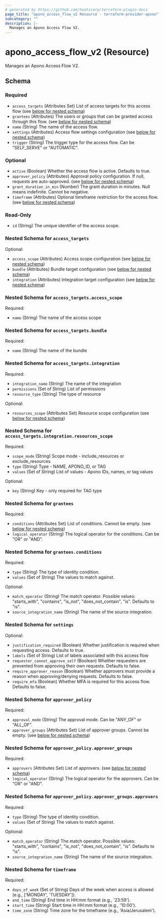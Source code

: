 ```yaml
---
# generated by https://github.com/hashicorp/terraform-plugin-docs
page_title: "apono_access_flow_v2 Resource - terraform-provider-apono"
subcategory: ""
description: |-
  Manages an Apono Access Flow V2.
---
```


# apono_access_flow_v2 (Resource)

Manages an Apono Access Flow V2.



<!-- schema generated by tfplugindocs -->
## Schema

### Required

- `access_targets` (Attributes Set) List of access targets for this access flow (see [below for nested schema](#nestedatt--access_targets))
- `grantees` (Attributes) The users or groups that can be granted access through this flow. (see [below for nested schema](#nestedatt--grantees))
- `name` (String) The name of the access flow.
- `settings` (Attributes) Access flow settings configuration (see [below for nested schema](#nestedatt--settings))
- `trigger` (String) The trigger type for the access flow. Can be "SELF_SERVE" or "AUTOMATIC".

### Optional

- `active` (Boolean) Whether the access flow is active. Defaults to true.
- `approver_policy` (Attributes) Approval policy configuration. If null, requests are auto-approved. (see [below for nested schema](#nestedatt--approver_policy))
- `grant_duration_in_min` (Number) The grant duration in minutes. Null means indefinite. Cannot be negative.
- `timeframe` (Attributes) Optional timeframe restriction for the access flow. (see [below for nested schema](#nestedatt--timeframe))

### Read-Only

- `id` (String) The unique identifier of the access scope.

<a id="nestedatt--access_targets"></a>
### Nested Schema for `access_targets`

Optional:

- `access_scope` (Attributes) Access scope configuration (see [below for nested schema](#nestedatt--access_targets--access_scope))
- `bundle` (Attributes) Bundle target configuration (see [below for nested schema](#nestedatt--access_targets--bundle))
- `integration` (Attributes) Integration target configuration (see [below for nested schema](#nestedatt--access_targets--integration))

<a id="nestedatt--access_targets--access_scope"></a>
### Nested Schema for `access_targets.access_scope`

Required:

- `name` (String) The name of the access scope


<a id="nestedatt--access_targets--bundle"></a>
### Nested Schema for `access_targets.bundle`

Required:

- `name` (String) The name of the bundle


<a id="nestedatt--access_targets--integration"></a>
### Nested Schema for `access_targets.integration`

Required:

- `integration_name` (String) The name of the integration
- `permissions` (Set of String) List of permissions
- `resource_type` (String) The type of resource

Optional:

- `resources_scope` (Attributes Set) Resource scope configuration (see [below for nested schema](#nestedatt--access_targets--integration--resources_scope))

<a id="nestedatt--access_targets--integration--resources_scope"></a>
### Nested Schema for `access_targets.integration.resources_scope`

Required:

- `scope_mode` (String) Scope mode - include_resources or exclude_resources
- `type` (String) Type - NAME, APONO_ID, or TAG
- `values` (Set of String) List of values - Apono IDs, names, or tag values

Optional:

- `key` (String) Key - only required for TAG type




<a id="nestedatt--grantees"></a>
### Nested Schema for `grantees`

Required:

- `conditions` (Attributes Set) List of conditions. Cannot be empty. (see [below for nested schema](#nestedatt--grantees--conditions))
- `logical_operator` (String) The logical operator for the conditions. Can be "OR" or "AND".

<a id="nestedatt--grantees--conditions"></a>
### Nested Schema for `grantees.conditions`

Required:

- `type` (String) The type of identity condition.
- `values` (Set of String) The values to match against.

Optional:

- `match_operator` (String) The match operator. Possible values: "starts_with", "contains", "is_not", "does_not_contain", "is". Defaults to "is".
- `source_integration_name` (String) The name of the source integration.



<a id="nestedatt--settings"></a>
### Nested Schema for `settings`

Optional:

- `justification_required` (Boolean) Whether justification is required when requesting access. Defaults to true.
- `labels` (Set of String) List of labels associated with this access flow
- `requester_cannot_approve_self` (Boolean) Whether requesters are prevented from approving their own requests. Defaults to false.
- `require_approver_reason` (Boolean) Whether approvers must provide a reason when approving/denying requests. Defaults to false.
- `require_mfa` (Boolean) Whether MFA is required for this access flow. Defaults to false.


<a id="nestedatt--approver_policy"></a>
### Nested Schema for `approver_policy`

Required:

- `approval_mode` (String) The approval mode. Can be "ANY_OF" or "ALL_OF".
- `approver_groups` (Attributes Set) List of approver groups. Cannot be empty. (see [below for nested schema](#nestedatt--approver_policy--approver_groups))

<a id="nestedatt--approver_policy--approver_groups"></a>
### Nested Schema for `approver_policy.approver_groups`

Required:

- `approvers` (Attributes Set) List of approvers. (see [below for nested schema](#nestedatt--approver_policy--approver_groups--approvers))
- `logical_operator` (String) The logical operator for the approvers. Can be "OR" or "AND".

<a id="nestedatt--approver_policy--approver_groups--approvers"></a>
### Nested Schema for `approver_policy.approver_groups.approvers`

Required:

- `type` (String) The type of identity condition.
- `values` (Set of String) The values to match against.

Optional:

- `match_operator` (String) The match operator. Possible values: "starts_with", "contains", "is_not", "does_not_contain", "is". Defaults to "is".
- `source_integration_name` (String) The name of the source integration.




<a id="nestedatt--timeframe"></a>
### Nested Schema for `timeframe`

Required:

- `days_of_week` (Set of String) Days of the week when access is allowed (e.g., ['MONDAY', 'TUESDAY']).
- `end_time` (String) End time in HH:mm format (e.g., '23:59').
- `start_time` (String) Start time in HH:mm format (e.g., '10:00').
- `time_zone` (String) Time zone for the timeframe (e.g., 'Asia/Jerusalem').
